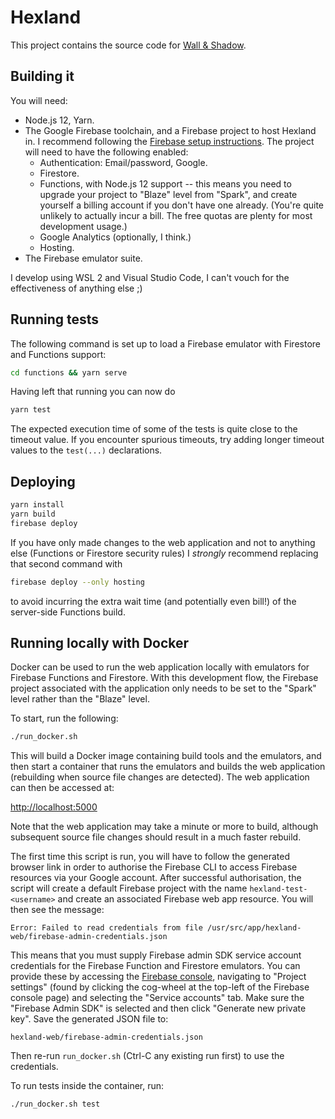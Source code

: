 # Hexland

This project contains the source code for [Wall & Shadow](https://wallandshadow.io).

## Building it

You will need:

- Node.js 12, Yarn.
- The Google Firebase toolchain, and a Firebase project to host Hexland in.  I recommend following the [Firebase setup instructions](https://firebase.google.com/docs/web/setup).  The project will need to have the following enabled:
  - Authentication: Email/password, Google.
  - Firestore.
  - Functions, with Node.js 12 support -- this means you need to upgrade your project to "Blaze" level from "Spark", and create yourself a billing account if you don't have one already.  (You're quite unlikely to actually incur a bill.  The free quotas are plenty for most development usage.)
  - Google Analytics (optionally, I think.)
  - Hosting.
- The Firebase emulator suite.

I develop using WSL 2 and Visual Studio Code, I can't vouch for the effectiveness of anything else ;)

## Running tests

The following command is set up to load a Firebase emulator with Firestore and Functions support:

```bash
cd functions && yarn serve
```

Having left that running you can now do

```bash
yarn test
```

The expected execution time of some of the tests is quite close to the timeout value.  If you encounter spurious timeouts, try adding longer timeout values to the `test(...)` declarations.

## Deploying

```bash
yarn install
yarn build
firebase deploy
```

If you have only made changes to the web application and not to anything else (Functions or Firestore security rules) I *strongly* recommend replacing that second command with

```bash
firebase deploy --only hosting
```

to avoid incurring the extra wait time (and potentially even bill!) of the server-side Functions build.

## Running locally with Docker

Docker can be used to run the web application locally with emulators for Firebase Functions and
Firestore. With this development flow, the Firebase project associated with the application only
needs to be set to the "Spark" level rather than the "Blaze" level.

To start, run the following:

```bash
./run_docker.sh
```

This will build a Docker image containing build tools and the emulators, and then start a
container that runs the emulators and builds the web application (rebuilding when source file
changes are detected). The web application can then be accessed at:

[http://localhost:5000](http://localhost:5000)

Note that the web application may take a minute or more to build, although subsequent source file
changes should result in a much faster rebuild.

The first time this script is run, you will have to follow the generated browser link in order to
authorise the Firebase CLI to access Firebase resources via your Google account. After
successful authorisation, the script will create a default Firebase project with the name
`hexland-test-<username>` and create an associated Firebase web app resource. You will then see
the message:

```shell
Error: Failed to read credentials from file /usr/src/app/hexland-web/firebase-admin-credentials.json
```

This means that you must supply Firebase admin SDK service account credentials for the Firebase
Function and Firestore emulators. You can provide these by accessing the
[Firebase console](https://console.firebase.google.com/), navigating to "Project settings"
(found by clicking the cog-wheel at the top-left of the Firebase console page) and selecting the
"Service accounts" tab. Make sure the "Firebase Admin SDK" is selected and then click "Generate
new private key". Save the generated JSON file to:

```
hexland-web/firebase-admin-credentials.json
```

Then re-run `run_docker.sh` (Ctrl-C any existing run first) to use the credentials.

To run tests inside the container, run:

```shell
./run_docker.sh test
```